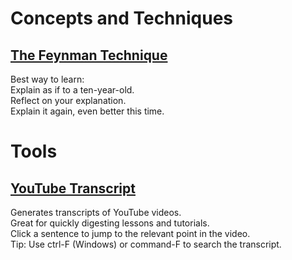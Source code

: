 # Concepts and Techniques

## [The Feynman Technique](https://e-student.org/feynman-technique/)

Best way to learn:  
Explain as if to a ten-year-old.  
Reflect on your explanation.  
Explain it again, even better this time.  

# Tools

## [YouTube Transcript](https://youtubetranscript.com/)

Generates transcripts of YouTube videos.  
Great for quickly digesting lessons and tutorials.  
Click a sentence to jump to the relevant point in the video.  
Tip: Use ctrl-F (Windows) or command-F to search the transcript.  